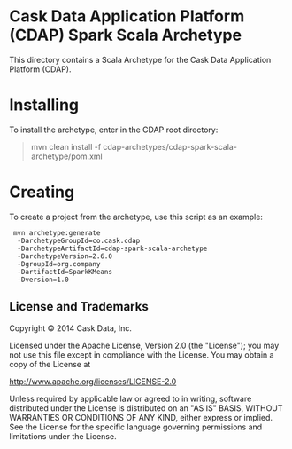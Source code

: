 # Cask Data Application Platform (CDAP) Spark Scala Archetype

This directory contains a Scala Archetype for the Cask Data Application Platform (CDAP).

# Installing

To install the archetype, enter in the CDAP root directory:

> mvn clean install -f cdap-archetypes/cdap-spark-scala-archetype/pom.xml

# Creating

To create a project from the archetype, use this script as an example:

```
 mvn archetype:generate 					
  -DarchetypeGroupId=co.cask.cdap 			
  -DarchetypeArtifactId=cdap-spark-scala-archetype 	
  -DarchetypeVersion=2.6.0
  -DgroupId=org.company 					
  -DartifactId=SparkKMeans 				
  -Dversion=1.0						

```  

## License and Trademarks

Copyright © 2014 Cask Data, Inc.

Licensed under the Apache License, Version 2.0 (the "License"); you may not use this file except
in compliance with the License. You may obtain a copy of the License at

http://www.apache.org/licenses/LICENSE-2.0

Unless required by applicable law or agreed to in writing, software distributed under the
License is distributed on an "AS IS" BASIS, WITHOUT WARRANTIES OR CONDITIONS OF ANY KIND,
either express or implied. See the License for the specific language governing permissions
and limitations under the License.


